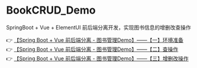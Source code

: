 # BookCRUD_Demo
SpringBoot + Vue + ElementUI 前后端分离开发，实现图书信息的增删改查操作


:point_right: [【Spring Boot + Vue 前后端分离 - 图书管理Demo】——【一】环境准备](https://blog.csdn.net/qq_41133986/article/details/104363327)
<br>
:point_right: [【Spring Boot + Vue 前后端分离 - 图书管理Demo】——【二】查操作](https://blog.csdn.net/qq_41133986/article/details/104380124)
<br>
:point_right: [【Spring Boot + Vue 前后端分离 - 图书管理Demo】——【三】增删改操作](https://blog.csdn.net/qq_41133986/article/details/104412180)
